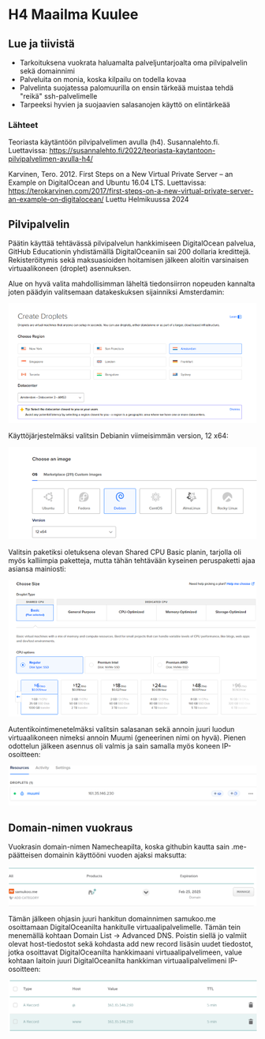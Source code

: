 # H4 Maailma Kuulee

## Lue ja tiivistä

*  Tarkoituksena vuokrata haluamalta palveljuntarjoalta oma pilvipalvelin sekä domainnimi
*  Palveluita on monia, koska kilpailu on todella kovaa
*  Palvelinta suojatessa palomuurilla on ensin tärkeää muistaa tehdä "reikä" ssh-palvelimelle
*  Tarpeeksi hyvien ja suojaavien salasanojen käyttö on elintärkeää

### Lähteet 

Teoriasta käytäntöön pilvipalvelimen avulla (h4). Susannalehto.fi.  Luettavissa: https://susannalehto.fi/2022/teoriasta-kaytantoon-pilvipalvelimen-avulla-h4/ 

Karvinen, Tero. 2012. First Steps on a New Virtual Private Server – an Example on DigitalOcean and Ubuntu 16.04 LTS. Luettavissa: https://terokarvinen.com/2017/first-steps-on-a-new-virtual-private-server-an-example-on-digitalocean/ Luettu Helmikuussa 2024


## Pilvipalvelin

Päätin käyttää tehtävässä pilvipalvelun hankkimiseen DigitalOcean palvelua, GitHub Educationin yhdistämällä DigitalOceaniin sai 200 dollaria kredittejä. Rekisteröitymis sekä maksuasioiden hoitamisen jälkeen aloitin varsinaisen virtuaalikoneen (droplet) asennuksen. 

Alue on hyvä valita mahdollisimman läheltä tiedonsiirron nopeuden kannalta joten päädyin valitsemaan datakeskuksen sijainniksi Amsterdamin:

![Add file: Upload](datakeskus.png)

Käyttöjärjestelmäksi valitsin Debianin viimeisimmän version, 12 x64: 

![Add file: Upload](debian.png)

Valitsin paketiksi oletuksena olevan Shared CPU Basic planin, tarjolla oli myös kalliimpia paketteja, mutta tähän tehtävään kyseinen peruspaketti ajaa asiansa mainiosti: 

![Add file: Upload](paketti.png)

Autentikointimenetelmäksi valitsin salasanan sekä annoin juuri luodun virtuaalikoneen nimeksi annoin Muumi (geneerinen nimi on hyvä). Pienen odottelun jälkeen asennus oli valmis ja sain samalla myös koneen IP-osoitteen:

![Add file: Upload](IP.png)

## Domain-nimen vuokraus

Vuokrasin domain-nimen Namecheapilta, koska githubin kautta sain .me-päätteisen domainin käyttööni vuoden ajaksi maksutta:

![Add file: Upload](domain-nimi.png)

Tämän jälkeen ohjasin juuri hankitun domainnimen samukoo.me osoittamaan DigitalOceanilta hankitulle virtuaalipalvelimelle. Tämän tein menemällä kohtaan Domain List -> Advanced DNS. Poistin siellä jo valmiit olevat host-tiedostot sekä kohdasta add new record lisäsin uudet tiedostot, jotka osoittavat DigitalOceanilta hankkimaani virtuaalipalvelimeen, value kohtaan laitoin juuri DigitalOceanilta hankkiman virtuaalipalvelimeni IP-osoitteen:

![Add file: Upload](domain-records.png)










 
